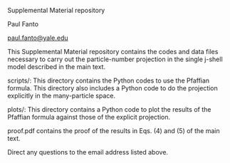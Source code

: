 Supplemental Material repository

Paul Fanto

paul.fanto@yale.edu

This Supplemental Material repository contains the codes and data files necessary 
to carry out the particle-number projection in the single j-shell model described
in the main text.

scripts/: This directory contains the Python codes to use the Pfaffian formula. 
This directory also includes a Python code to do the projection explicitly in the
many-particle space.

plots/: This directory contains a Python code to plot the results of the Pfaffian
formula against those of the explicit projection.

proof.pdf contains the proof of the results in Eqs. (4) and (5) of the main text.

Direct any questions to the email address listed above.
